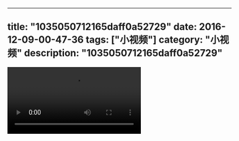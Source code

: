 
---
title: "1035050712165daff0a52729"
date: 2016-12-09-00-47-36
tags: ["小视频"]
category: "小视频"
description: "1035050712165daff0a52729"
---
<video src="http://ohtsqip0g.bkt.clouddn.com/1035050712165daff0a52729.mp4" controls="controls"></video>
